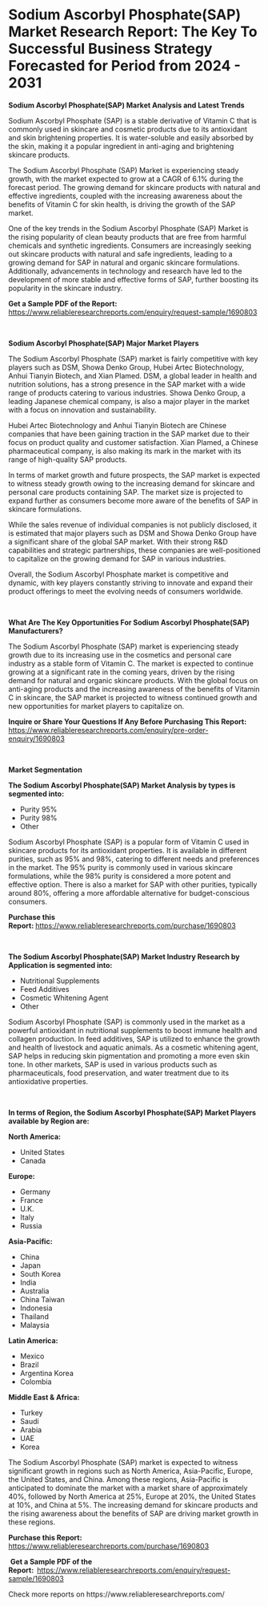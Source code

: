 <p><h1>Sodium Ascorbyl Phosphate(SAP) Market Research Report: The Key To Successful Business Strategy Forecasted for Period from 2024 - 2031</h1></p><p><strong>Sodium Ascorbyl Phosphate(SAP) Market Analysis and Latest Trends</strong></p>
<p><p>Sodium Ascorbyl Phosphate (SAP) is a stable derivative of Vitamin C that is commonly used in skincare and cosmetic products due to its antioxidant and skin brightening properties. It is water-soluble and easily absorbed by the skin, making it a popular ingredient in anti-aging and brightening skincare products.</p><p>The Sodium Ascorbyl Phosphate (SAP) Market is experiencing steady growth, with the market expected to grow at a CAGR of 6.1% during the forecast period. The growing demand for skincare products with natural and effective ingredients, coupled with the increasing awareness about the benefits of Vitamin C for skin health, is driving the growth of the SAP market.</p><p>One of the key trends in the Sodium Ascorbyl Phosphate (SAP) Market is the rising popularity of clean beauty products that are free from harmful chemicals and synthetic ingredients. Consumers are increasingly seeking out skincare products with natural and safe ingredients, leading to a growing demand for SAP in natural and organic skincare formulations. Additionally, advancements in technology and research have led to the development of more stable and effective forms of SAP, further boosting its popularity in the skincare industry.</p></p>
<p><strong>Get a Sample PDF of the Report:&nbsp;</strong> <a href="https://www.reliableresearchreports.com/enquiry/request-sample/1690803">https://www.reliableresearchreports.com/enquiry/request-sample/1690803</a></p>
<p>&nbsp;</p>
<p><strong>Sodium Ascorbyl Phosphate(SAP) Major Market Players</strong></p>
<p><p>The Sodium Ascorbyl Phosphate (SAP) market is fairly competitive with key players such as DSM, Showa Denko Group, Hubei Artec Biotechnology, Anhui Tianyin Biotech, and Xian Plamed. DSM, a global leader in health and nutrition solutions, has a strong presence in the SAP market with a wide range of products catering to various industries. Showa Denko Group, a leading Japanese chemical company, is also a major player in the market with a focus on innovation and sustainability.</p><p>Hubei Artec Biotechnology and Anhui Tianyin Biotech are Chinese companies that have been gaining traction in the SAP market due to their focus on product quality and customer satisfaction. Xian Plamed, a Chinese pharmaceutical company, is also making its mark in the market with its range of high-quality SAP products.</p><p>In terms of market growth and future prospects, the SAP market is expected to witness steady growth owing to the increasing demand for skincare and personal care products containing SAP. The market size is projected to expand further as consumers become more aware of the benefits of SAP in skincare formulations.</p><p>While the sales revenue of individual companies is not publicly disclosed, it is estimated that major players such as DSM and Showa Denko Group have a significant share of the global SAP market. With their strong R&D capabilities and strategic partnerships, these companies are well-positioned to capitalize on the growing demand for SAP in various industries.</p><p>Overall, the Sodium Ascorbyl Phosphate market is competitive and dynamic, with key players constantly striving to innovate and expand their product offerings to meet the evolving needs of consumers worldwide.</p></p>
<p>&nbsp;</p>
<p><strong>What Are The Key Opportunities For Sodium Ascorbyl Phosphate(SAP) Manufacturers?</strong></p>
<p><p>The Sodium Ascorbyl Phosphate (SAP) market is experiencing steady growth due to its increasing use in the cosmetics and personal care industry as a stable form of Vitamin C. The market is expected to continue growing at a significant rate in the coming years, driven by the rising demand for natural and organic skincare products. With the global focus on anti-aging products and the increasing awareness of the benefits of Vitamin C in skincare, the SAP market is projected to witness continued growth and new opportunities for market players to capitalize on.</p></p>
<p><strong>Inquire or Share Your Questions If Any Before Purchasing This Report:</strong> <a href="https://www.reliableresearchreports.com/enquiry/pre-order-enquiry/1690803">https://www.reliableresearchreports.com/enquiry/pre-order-enquiry/1690803</a></p>
<p>&nbsp;</p>
<p><strong>Market Segmentation</strong></p>
<p><strong>The Sodium Ascorbyl Phosphate(SAP) Market Analysis by types is segmented into:</strong></p>
<p><ul><li>Purity 95%</li><li>Purity 98%</li><li>Other</li></ul></p>
<p><p>Sodium Ascorbyl Phosphate (SAP) is a popular form of Vitamin C used in skincare products for its antioxidant properties. It is available in different purities, such as 95% and 98%, catering to different needs and preferences in the market. The 95% purity is commonly used in various skincare formulations, while the 98% purity is considered a more potent and effective option. There is also a market for SAP with other purities, typically around 80%, offering a more affordable alternative for budget-conscious consumers.</p></p>
<p><strong>Purchase this Report:&nbsp;</strong><a href="https://www.reliableresearchreports.com/purchase/1690803">https://www.reliableresearchreports.com/purchase/1690803</a></p>
<p>&nbsp;</p>
<p><strong>The Sodium Ascorbyl Phosphate(SAP) Market Industry Research by Application is segmented into:</strong></p>
<p><ul><li>Nutritional Supplements</li><li>Feed Additives</li><li>Cosmetic Whitening Agent</li><li>Other</li></ul></p>
<p><p>Sodium Ascorbyl Phosphate (SAP) is commonly used in the market as a powerful antioxidant in nutritional supplements to boost immune health and collagen production. In feed additives, SAP is utilized to enhance the growth and health of livestock and aquatic animals. As a cosmetic whitening agent, SAP helps in reducing skin pigmentation and promoting a more even skin tone. In other markets, SAP is used in various products such as pharmaceuticals, food preservation, and water treatment due to its antioxidative properties.</p></p>
<p>&nbsp;</p>
<p><strong>In terms of Region, the Sodium Ascorbyl Phosphate(SAP) Market Players available by Region are:</strong></p>
<p>
    <p> <strong> North America: </strong>
        <ul>
            <li>United States</li>
            <li>Canada</li>
        </ul>
        </p> 
    <p> <strong> Europe: </strong>
        <ul>
            <li>Germany</li>
            <li>France</li>
            <li>U.K.</li>
            <li>Italy</li>
            <li>Russia</li>
        </ul>
        </p> 
    <p> <strong> Asia-Pacific: </strong>
        <ul>
            <li>China</li>
            <li>Japan</li>
            <li>South Korea</li>
            <li>India</li>
            <li>Australia</li>
            <li>China Taiwan</li>
            <li>Indonesia</li>
            <li>Thailand</li>
            <li>Malaysia</li>
        </ul>
        </p> 
    <p> <strong> Latin America: </strong>
        <ul>
            <li>Mexico</li>
            <li>Brazil</li>
            <li>Argentina Korea</li>
            <li>Colombia</li>
        </ul>
        </p> 
    <p> <strong> Middle East & Africa: </strong>
        <ul>
            <li>Turkey</li>
            <li>Saudi</li>
            <li>Arabia</li>
            <li>UAE</li>
            <li>Korea</li>
        </ul>
    </p>
    </p>
<p><p>The Sodium Ascorbyl Phosphate (SAP) market is expected to witness significant growth in regions such as North America, Asia-Pacific, Europe, the United States, and China. Among these regions, Asia-Pacific is anticipated to dominate the market with a market share of approximately 40%, followed by North America at 25%, Europe at 20%, the United States at 10%, and China at 5%. The increasing demand for skincare products and the rising awareness about the benefits of SAP are driving market growth in these regions.</p></p>
<p><strong>Purchase this Report: </strong><a href="https://www.reliableresearchreports.com/purchase/1690803">https://www.reliableresearchreports.com/purchase/1690803</a></p>
<p>&nbsp;<strong>Get a Sample PDF of the Report:&nbsp;&nbsp;</strong><a href="https://www.reliableresearchreports.com/enquiry/request-sample/1690803">https://www.reliableresearchreports.com/enquiry/request-sample/1690803</a></p>
<p><strong></strong></p>
<p>Check more reports on https://www.reliableresearchreports.com/</p>